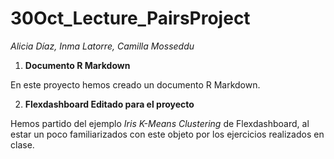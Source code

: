 # 30Oct_Lecture_PairsProject
_Alicia Díaz, Inma Latorre, Camilla Mosseddu_


1. **Documento R Markdown**

En este proyecto hemos creado un documento R Markdown.

2. **Flexdashboard Editado para el proyecto**

Hemos partido del ejemplo _Iris K-Means Clustering_ de Flexdashboard, al estar un poco familiarizados con este objeto por los ejercicios realizados en clase.

